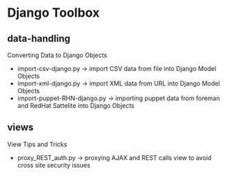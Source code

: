 Django Toolbox
====================

data-handling 
---------------------
Converting Data to Django Objects
* import-csv-django.py -> import CSV data from file into Django Model Objects
* import-xml-django.py -> import XML data from URL into Django Model Objects
* import-puppet-RHN-django.py -> importing puppet data from foreman and RedHat Sattelite into Django Objects

views
---------------------
View Tips and Tricks
* proxy_REST_auth.py -> proxying AJAX and REST calls view to avoid cross site security issues
